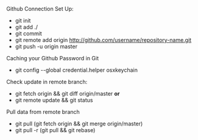 Github Connection Set Up:
* git init
* git add ./
* git commit
* git remote add origin http://github.com/username/repository-name.git
* git push -u origin master

Caching your Github Password in Git
* git config --global credential.helper osxkeychain

Check update in remote branch:
* git fetch origin && git diff origin/master **or**
* git remote update && git status

Pull data from remote branch
* git pull (git fetch origin && git merge origin/master)
* git pull -r (git pull && git rebase)
